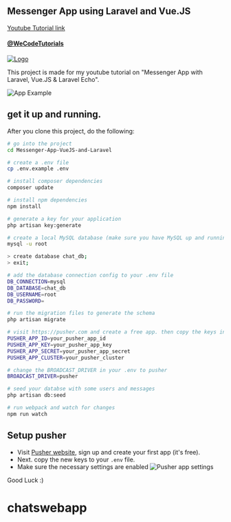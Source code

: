 ## Messenger App using Laravel and Vue.JS

[Youtube Tutorial link](https://www.youtube.com/watch?v=5sXmfwnxfjA&list=PLJpBh2VJhy5x2GKfkfIcn0r6P6uLat7xR)

#### [@WeCodeTutorials](https://twitter.com/WeCodeTutorials)
[![Logo](https://cdn.pbrd.co/images/HdwCut8.png)](https://www.youtube.com/channel/UCj9VatwdukZjNOnIKcpWcsA)

This project is made for my youtube tutorial on "Messenger App with Laravel, Vue.JS & Laravel Echo".

![App Example](https://media.giphy.com/media/8cARsYOk9DmCLZTZOb/giphy.gif)

## get it up and running.

After you clone this project, do the following:

```bash
# go into the project
cd Messenger-App-VueJS-and-Laravel

# create a .env file
cp .env.example .env

# install composer dependencies
composer update

# install npm dependencies
npm install

# generate a key for your application
php artisan key:generate

# create a local MySQL database (make sure you have MySQL up and running)
mysql -u root

> create database chat_db;
> exit;

# add the database connection config to your .env file
DB_CONNECTION=mysql
DB_DATABASE=chat_db
DB_USERNAME=root
DB_PASSWORD=

# run the migration files to generate the schema
php artisan migrate

# visit https://pusher.com and create a free app. then copy the keys into your .env file
PUSHER_APP_ID=your_pusher_app_id
PUSHER_APP_KEY=your_pusher_app_key
PUSHER_APP_SECRET=your_pusher_app_secret
PUSHER_APP_CLUSTER=your_pusher_cluster

# change the BROADCAST_DRIVER in your .env to pusher
BROADCAST_DRIVER=pusher

# seed your databse with some users and messages
php artisan db:seed

# run webpack and watch for changes
npm run watch
```

## Setup pusher

- Visit [Pusher website](https://pusher.com), sign up and create your first app (it's free).
- Next. copy the new keys to your `.env` file.
- Make sure the necessary settings are enabled
![Pusher app settings](https://user-images.githubusercontent.com/17595033/64108972-fb7b8a00-cd86-11e9-97ab-d2a3f7699b71.png)

Good Luck :)
# chatswebapp
